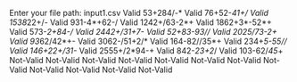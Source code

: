 Enter your file path: 
input1.csv
Valid
53+284/-*
Valid
76+52-*41+/
Valid
1538*22+/-
Valid
931-4*+62-/
Valid
1242+/63-2*+
Valid
1862+3*-52*+
Valid
573-*2+84-/
Valid
2442+/31+*7-
Valid
52+83-*93//
Valid
2025*/73-2*+
Valid
93*62/42*+-
Valid
3062-/51+2/*
Valid
164-82//35*+
Valid
234+*5-55//
Valid
146+22+/31-*
Valid
2555+/2*94-+
Valid
842-*23+2*/
Valid
103-62/*45*+
Not-Valid
Not-Valid
Not-Valid
Not-Valid
Not-Valid
Not-Valid
Not-Valid
Not-Valid
Not-Valid
Not-Valid
Not-Valid
Not-Valid
